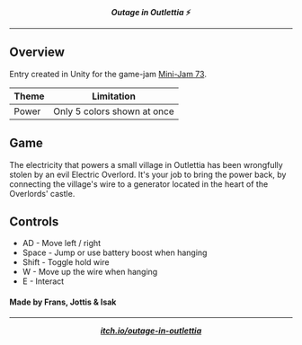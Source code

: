 <p align="center">
    <br><b><i>Outage in Outlettia</i> ⚡ </b><br>
</p>

---

## Overview

Entry created in Unity for the game-jam  [Mini-Jam 73](https://itch.io/jam/mini-jam-73-power).

| Theme | Limitation |
| -     | -          |
| Power | Only 5 colors shown at once   |


## Game
The electricity that powers a small village in Outlettia has been wrongfully stolen by an evil Electric Overlord. It's your job to  bring the power back, by connecting the village's wire to a generator located in the heart of the Overlords' castle.

## Controls
* AD - Move left / right
* Space - Jump or use battery boost when hanging
* Shift - Toggle hold wire
* W - Move up the wire when hanging
* E - Interact

#### Made by Frans, Jottis & Isak
---

<p align="center">
    <b><i><a href="https://pyrbin.itch.io/outage-in-outlettia">itch.io/outage-in-outlettia</a></b></i>
</p>
